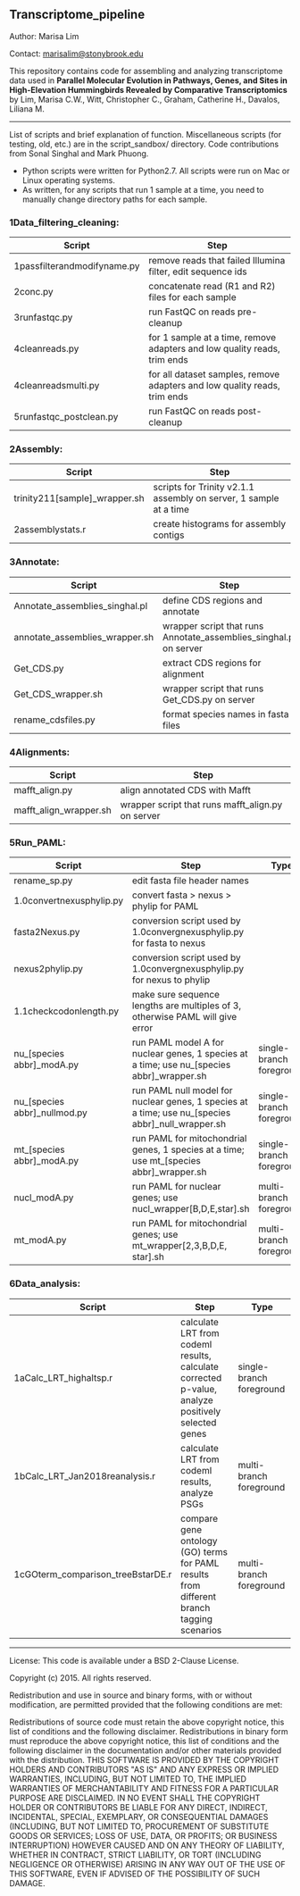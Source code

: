 Transcriptome_pipeline
-
Author: Marisa Lim

Contact: marisalim@stonybrook.edu

This repository contains code for assembling and analyzing transcriptome data used in **Parallel Molecular Evolution in Pathways, Genes, and Sites in High-Elevation Hummingbirds Revealed by Comparative Transcriptomics** by Lim, Marisa C.W., Witt, Christopher C., Graham, Catherine H., Davalos, Liliana M.

---
List of scripts and brief explanation of function. Miscellaneous scripts (for testing, old, etc.) are in the script_sandbox/ directory.
Code contributions from Sonal Singhal and Mark Phuong.
- Python scripts were written for Python2.7. All scripts were run on Mac or Linux operating systems.
- As written, for any scripts that run 1 sample at a time, you need to manually change directory paths for each sample.

### 1Data_filtering_cleaning: 
Script  | Step
--- | --- 
1passfilterandmodifyname.py | remove reads that failed Illumina filter, edit sequence ids
2conc.py | concatenate read (R1 and R2) files for each sample
3runfastqc.py | run FastQC on reads pre-cleanup
4cleanreads.py | for 1 sample at a time, remove adapters and low quality reads, trim ends
4cleanreadsmulti.py | for all dataset samples, remove adapters and low quality reads, trim ends
5runfastqc_postclean.py | run FastQC on reads post-cleanup

### 2Assembly:
Script | Step 
--- | ---
trinity211[sample]_wrapper.sh | scripts for Trinity v2.1.1 assembly on server, 1 sample at a time
2assemblystats.r | create histograms for assembly contigs

### 3Annotate:
Script | Step 
--- | ---
Annotate_assemblies_singhal.pl | define CDS regions and annotate
annotate_assemblies_wrapper.sh | wrapper script that runs Annotate_assemblies_singhal.pl on server
Get_CDS.py | extract CDS regions for alignment
Get_CDS_wrapper.sh | wrapper script that runs Get_CDS.py on server
rename_cdsfiles.py | format species names in fasta files

### 4Alignments:
Script | Step 
--- | ---
mafft_align.py | align annotated CDS with Mafft
mafft_align_wrapper.sh | wrapper script that runs mafft_align.py on server

### 5Run_PAML:
Script | Step | Type 
--- | --- | --- |
rename_sp.py | edit fasta file header names |
1.0convertnexusphylip.py | convert fasta > nexus > phylip for PAML |
fasta2Nexus.py  | conversion script used by 1.0convergnexusphylip.py for fasta to nexus |
nexus2phylip.py | conversion script used by 1.0convergnexusphylip.py for nexus to phylip |
1.1checkcodonlength.py | make sure sequence lengths are multiples of 3, otherwise PAML will give error |
nu_[species abbr]_modA.py | run PAML model A for nuclear genes, 1 species at a time; use nu_[species abbr]_wrapper.sh | single-branch foreground
nu_[species abbr]_nullmod.py | run PAML null model for nuclear genes, 1 species at a time; use nu_[species abbr]_null_wrapper.sh | single-branch foreground
mt_[species abbr]_modA.py | run PAML for mitochondrial genes, 1 species at a time; use mt_[species abbr]_wrapper.sh | single-branch foreground
nucl_modA.py | run PAML for nuclear genes; use nucl_wrapper[B,D,E,star].sh | multi-branch foreground
mt_modA.py | run PAML for mitochondrial genes; use mt_wrapper[2,3,B,D,E, star].sh | multi-branch foreground


### 6Data_analysis:
Script | Step | Type 
--- | --- | --- |
1aCalc_LRT_highaltsp.r | calculate LRT from codeml results, calculate corrected p-value, analyze positively selected genes | single-branch foreground
1bCalc_LRT_Jan2018reanalysis.r | calculate LRT from codeml results, analyze PSGs | multi-branch foreground
1cGOterm_comparison_treeBstarDE.r | compare gene ontology (GO) terms for PAML results from different branch tagging scenarios | multi-branch foreground
 
---


License: This code is available under a BSD 2-Clause License.

Copyright (c) 2015. All rights reserved.

Redistribution and use in source and binary forms, with or without modification, are permitted provided that the 
following conditions are met:

Redistributions of source code must retain the above copyright notice, this list of conditions and the following disclaimer. 
Redistributions in binary form must reproduce the above copyright notice, this list of conditions and the following disclaimer 
in the documentation and/or other materials provided with the distribution. 
THIS SOFTWARE IS PROVIDED BY THE COPYRIGHT HOLDERS AND CONTRIBUTORS "AS IS" AND ANY EXPRESS OR IMPLIED WARRANTIES, 
INCLUDING, BUT NOT LIMITED TO, THE IMPLIED WARRANTIES OF MERCHANTABILITY AND FITNESS FOR A PARTICULAR PURPOSE ARE DISCLAIMED. 
IN NO EVENT SHALL THE COPYRIGHT HOLDER OR CONTRIBUTORS BE LIABLE FOR ANY DIRECT, INDIRECT, INCIDENTAL, SPECIAL, 
EXEMPLARY, OR CONSEQUENTIAL DAMAGES (INCLUDING, BUT NOT LIMITED TO, PROCUREMENT OF SUBSTITUTE GOODS OR SERVICES; 
LOSS OF USE, DATA, OR PROFITS; OR BUSINESS INTERRUPTION) HOWEVER CAUSED AND ON ANY THEORY OF LIABILITY, WHETHER IN CONTRACT, 
STRICT LIABILITY, OR TORT (INCLUDING NEGLIGENCE OR OTHERWISE) ARISING IN ANY WAY OUT OF THE USE OF THIS SOFTWARE, 
EVEN IF ADVISED OF THE POSSIBILITY OF SUCH DAMAGE.
